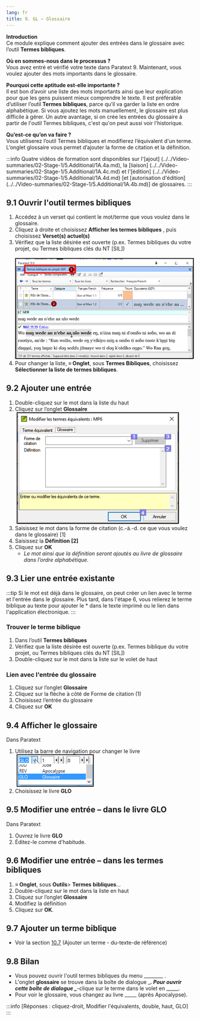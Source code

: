 ```yaml
---
lang: fr
title: 9. GL – Glossaire
---
```

**Introduction**  
Ce module explique comment ajouter des entrées dans le glossaire avec l’outil **Termes bibliques**.

**Où en sommes-nous dans le processus ?**  
Vous avez entré et vérifié votre texte dans Paratext 9. Maintenant, vous voulez ajouter des mots importants dans le glossaire.

**Pourquoi cette aptitude est-elle importante ?**  
Il est bon d’avoir une liste des mots importants ainsi que leur explication pour que les gens puissent mieux comprendre le texte. Il est préférable d’utiliser l’outil **Termes bibliques**, parce qu’il va garder la liste en ordre alphabétique. Si vous ajoutez les mots manuellement, le glossaire est plus difficile à gérer. Un autre avantage, si on crée les entrées du glossaire à partir de l'outil Termes bibliques, c'est qu'on peut aussi voir l'historique.

**Qu’est-ce qu’on va faire ?**  
Vous utiliserez l’outil Termes bibliques et modifierez l’équivalent d'un terme. L’onglet glossaire vous permet d’ajouter la forme de citation et la définition.



:::info
Quatre vidéos de formation sont disponibles sur l'[ajout] (../../Video-summaries/02-Stage-1/5.Additional/1A.4a.md), la [liaison] (../../Video-summaries/02-Stage-1/5.Additional/1A.4c.md) et l'[édition] (../../Video-summaries/02-Stage-1/5.Additional/1A.4d.md) [et [autorisation d'édition] (../../Video-summaries/02-Stage-1/5.Additional/1A.4b.md)] de glossaires.
:::

## 9.1 Ouvrir l'outil termes bibliques

1.  Accédez à un verset qui contient le mot/terme que vous voulez dans le glossaire.
1.  Cliquez à droite et choisissez **Afficher les termes bibliques** , puis choisissez **Verset(s) actuel(s)** 
1.  Vérifiez que la liste désirée est ouverte (p.ex. Termes bibliques du votre projet, ou Termes bibliques clés du NT [SIL])  
    ![](../media/93e1fe70671407bd8f9604460a7ebb4a.png)
1.  Pour changer la liste, **≡ Onglet**, sous **Termes Bibliques**, choisissez **Sélectionner la liste de termes bibliques**.

## 9.2 Ajouter une entrée

1.  Double-cliquez sur le mot dans la liste du haut
1.  Cliquez sur l’onglet **Glossaire**   
    ![](../media/fd3567a645efc61883dee75bd6b492db.png)
1.  Saisissez le mot dans la forme de citation (c.-à.-d. ce que vous voulez dans le glossaire) [1]
1.  Saisissez la **Définition [2]**
1.  Cliquez sur **OK**  
     -  *Le mot ainsi que la définition seront ajoutés au livre de glossaire dans l’ordre alphabétique.*

## 9.3 Lier une entrée existante

:::tip
Si le mot est déjà dans le glossaire, on peut créer un lien avec le terme et l'entrée dans le glossaire. Plus tard, dans l'étape 6, vous relierez le terme biblique au texte pour ajouter le \* dans le texte imprimé ou le lien dans l'application électronique.
:::
### Trouver le terme biblique
1.  Dans l’outil **Termes bibliques**
1.  Vérifiez que la liste désirée est ouverte (p.ex. Termes biblique du votre projet, ou Termes bibliques clés du NT [SIL])
1.  Double-cliquez sur le mot dans la liste sur le volet de haut

### Lien avec l'entrée du glossaire
1.  Cliquez sur l’onglet **Glossaire** 
3.  Cliquez sur la flèche à côté de Forme de citation (1)
4.  Choisissez l’entrée du glossaire
5.  Cliquez sur **OK**

## 9.4 Afficher le glossaire

Dans Paratext

1.  Utilisez la barre de navigation pour changer le livre  
    ![](../media/f8f0c92eaf0b5d56e4b7b300a8d5bf04.png)
1.  Choisissez le livre **GLO**

## 9.5 Modifier une entrée – dans le livre GLO

Dans Paratext

1.  Ouvrez le livre **GLO**
1.  Éditez-le comme d'habitude.

## 9.6 Modifier une entrée – dans les termes bibliques

1.  **≡ Onglet**, sous **Outils**\> **Termes** **bibliques**…
1.  Double-cliquez sur le mot dans la liste en haut
1.  Cliquez sur l’onglet **Glossaire** 
1.  Modifiez la définition
1.  Cliquez sur **OK**.

## 9.7 Ajouter un terme biblique

-  Voir la section [10.7](10.BT.md#107Add) (Ajouter un terme - du-texte-de référence)



## 9.8 Bilan

-  Vous pouvez ouvrir l'outil termes bibliques du menu \_______\_ .
-  L'onglet **glossaire** se trouve dans la boîte de dialogue \________. Pour ouvrir cette boîte de dialogue \________-clique sur le terme dans le volet en \_____.
-  Pour voir le glossaire, vous changez au livre \____\_ (après Apocalypse).

:::info
[Réponses : cliquez-droit, Modifier l'équivalents, double, haut, GLO]
:::